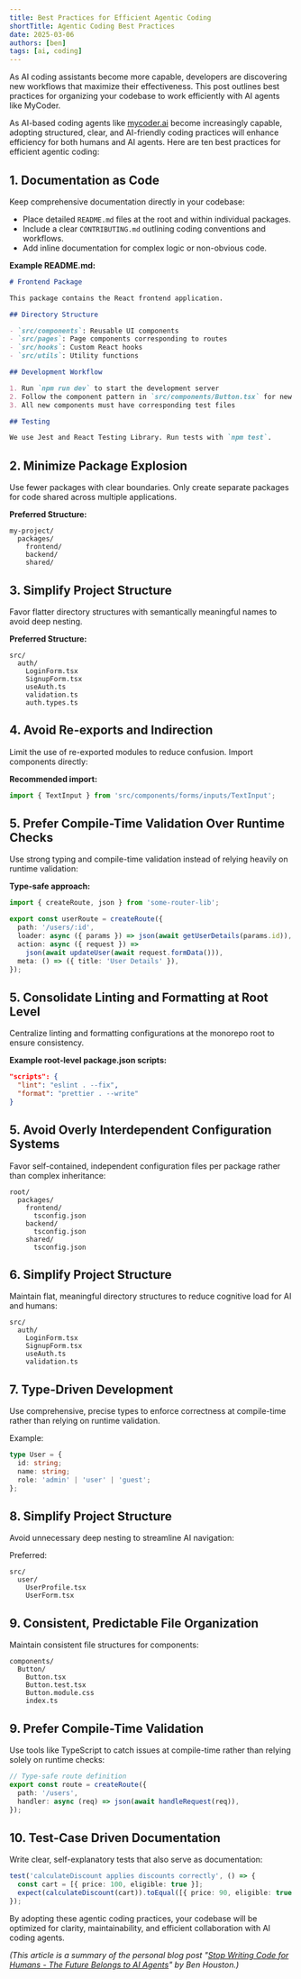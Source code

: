 ```yaml
---
title: Best Practices for Efficient Agentic Coding
shortTitle: Agentic Coding Best Practices
date: 2025-03-06
authors: [ben]
tags: [ai, coding]
---
```


As AI coding assistants become more capable, developers are discovering new workflows that maximize their effectiveness. This post outlines best practices for organizing your codebase to work efficiently with AI agents like MyCoder.

<!-- truncate -->

As AI-based coding agents like [mycoder.ai](https://mycoder.ai) become increasingly capable, adopting structured, clear, and AI-friendly coding practices will enhance efficiency for both humans and AI agents. Here are ten best practices for efficient agentic coding:

## 1. Documentation as Code

Keep comprehensive documentation directly in your codebase:

- Place detailed `README.md` files at the root and within individual packages.
- Include a clear `CONTRIBUTING.md` outlining coding conventions and workflows.
- Add inline documentation for complex logic or non-obvious code.

**Example README.md:**

```markdown
# Frontend Package

This package contains the React frontend application.

## Directory Structure

- `src/components`: Reusable UI components
- `src/pages`: Page components corresponding to routes
- `src/hooks`: Custom React hooks
- `src/utils`: Utility functions

## Development Workflow

1. Run `npm run dev` to start the development server
2. Follow the component pattern in `src/components/Button.tsx` for new components
3. All new components must have corresponding test files

## Testing

We use Jest and React Testing Library. Run tests with `npm test`.
```

## 2. Minimize Package Explosion

Use fewer packages with clear boundaries. Only create separate packages for code shared across multiple applications.

**Preferred Structure:**

```
my-project/
  packages/
    frontend/
    backend/
    shared/
```

## 3. Simplify Project Structure

Favor flatter directory structures with semantically meaningful names to avoid deep nesting.

**Preferred Structure:**

```
src/
  auth/
    LoginForm.tsx
    SignupForm.tsx
    useAuth.ts
    validation.ts
    auth.types.ts
```

## 4. Avoid Re-exports and Indirection

Limit the use of re-exported modules to reduce confusion. Import components directly:

**Recommended import:**

```typescript
import { TextInput } from 'src/components/forms/inputs/TextInput';
```

## 5. Prefer Compile-Time Validation Over Runtime Checks

Use strong typing and compile-time validation instead of relying heavily on runtime validation:

**Type-safe approach:**

```typescript
import { createRoute, json } from 'some-router-lib';

export const userRoute = createRoute({
  path: '/users/:id',
  loader: async ({ params }) => json(await getUserDetails(params.id)),
  action: async ({ request }) =>
    json(await updateUser(await request.formData())),
  meta: () => ({ title: 'User Details' }),
});
```

## 5. Consolidate Linting and Formatting at Root Level

Centralize linting and formatting configurations at the monorepo root to ensure consistency.

**Example root-level package.json scripts:**

```json
"scripts": {
  "lint": "eslint . --fix",
  "format": "prettier . --write"
}
```

## 5. Avoid Overly Interdependent Configuration Systems

Favor self-contained, independent configuration files per package rather than complex inheritance:

```
root/
  packages/
    frontend/
      tsconfig.json
    backend/
      tsconfig.json
    shared/
      tsconfig.json
```

## 6. Simplify Project Structure

Maintain flat, meaningful directory structures to reduce cognitive load for AI and humans:

```
src/
  auth/
    LoginForm.tsx
    SignupForm.tsx
    useAuth.ts
    validation.ts
```

## 7. Type-Driven Development

Use comprehensive, precise types to enforce correctness at compile-time rather than relying on runtime validation.

Example:

```typescript
type User = {
  id: string;
  name: string;
  role: 'admin' | 'user' | 'guest';
};
```

## 8. Simplify Project Structure

Avoid unnecessary deep nesting to streamline AI navigation:

Preferred:

```
src/
  user/
    UserProfile.tsx
    UserForm.tsx
```

## 9. Consistent, Predictable File Organization

Maintain consistent file structures for components:

```
components/
  Button/
    Button.tsx
    Button.test.tsx
    Button.module.css
    index.ts
```

## 9. Prefer Compile-Time Validation

Use tools like TypeScript to catch issues at compile-time rather than relying solely on runtime checks:

```typescript
// Type-safe route definition
export const route = createRoute({
  path: '/users',
  handler: async (req) => json(await handleRequest(req)),
});
```

## 10. Test-Case Driven Documentation

Write clear, self-explanatory tests that also serve as documentation:

```typescript
test('calculateDiscount applies discounts correctly', () => {
  const cart = [{ price: 100, eligible: true }];
  expect(calculateDiscount(cart)).toEqual([{ price: 90, eligible: true }]);
});
```

By adopting these agentic coding practices, your codebase will be optimized for clarity, maintainability, and efficient collaboration with AI coding agents.

_(This article is a summary of the personal blog post "[Stop Writing Code for Humans - The Future Belongs to AI Agents](https://benhouston3d.com/blog/agentic-coding-best-practices)" by Ben Houston.)_
